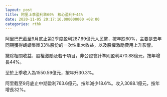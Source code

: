 ```yaml
---
layout: post
title: 阿里上季盈利跌60%　核心盈利升44%
date: 2020-11-05 20:17:16.000000000 +08:00
categories: rthk
---
```


阿里巴巴截至9月底止第2季度盈利287.69億元人民幣，按年跌60%，主要是去年同期獲得螞蟻集團33%股份的一次性重大收益，以及股權激勵費用上升影響。

撇除相關收益、股權激勵及若干項目，非公認會計準則盈利470.88億元，按年增長44%。

至於上季收入為1550.59億元，按年升30.3%。

阿里截至9月底止中期盈利763.6億元，按年減少18.6%。收入3088.1億元，按年增長32%。
